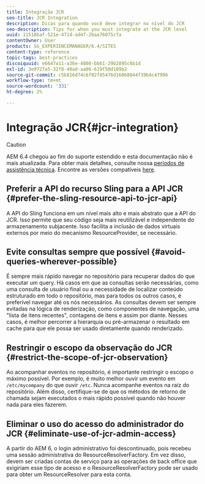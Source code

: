```yaml
---
title: Integração JCR
seo-title: JCR Integration
description: Dicas para quando você deve integrar no nível do JCR
seo-description: Tips for when you must integrate at the JCR level
uuid: 11518baf-521e-471d-ad4f-2baa76075cfa
contentOwner: User
products: SG_EXPERIENCEMANAGER/6.4/SITES
content-type: reference
topic-tags: best-practices
discoiquuid: e6647a11-a36e-4808-bb61-29b2895c6b1d
exl-id: 3e9727a5-32f8-40ad-aa06-619f50d109b2
source-git-commit: c5b816d74c6f02f85476d16868844f39b4c47996
workflow-type: tm+mt
source-wordcount: '331'
ht-degree: 2%

---
```


# Integração JCR{#jcr-integration}

>[!CAUTION]
>
>AEM 6.4 chegou ao fim do suporte estendido e esta documentação não é mais atualizada. Para obter mais detalhes, consulte nossa [períodos de assistência técnica](https://helpx.adobe.com/br/support/programs/eol-matrix.html). Encontre as versões compatíveis [here](https://experienceleague.adobe.com/docs/).

## Preferir a API do recurso Sling para a API JCR {#prefer-the-sling-resource-api-to-jcr-api}

A API do Sling funciona em um nível mais alto e mais abstrato que a API do JCR. Isso permite que seu código seja mais reutilizável e independente do armazenamento subjacente. Isso facilita a inclusão de dados virtuais externos por meio do mecanismo ResourceProvider, se necessário.

## Evite consultas sempre que possível {#avoid-queries-wherever-possible}

É sempre mais rápido navegar no repositório para recuperar dados do que executar um query. Há casos em que as consultas serão necessárias, como uma consulta de usuário final ou a necessidade de localizar conteúdo estruturado em todo o repositório, mas para todos os outros casos, é preferível navegar até os nós necessários. As consultas devem ser sempre evitadas na lógica de renderização, como componentes de navegação, uma &quot;lista de itens recentes&quot;, contagens de itens e assim por diante. Nesses casos, é melhor percorrer a hierarquia ou pré-armazenar o resultado em cache para que ele possa ser usado diretamente quando renderizado.

## Restringir o escopo da observação do JCR {#restrict-the-scope-of-jcr-observation}

Ao acompanhar eventos no repositório, é importante restringir o escopo o máximo possível. Por exemplo, é muito melhor ouvir um evento em `/etc/mycompany` do que ouvir `/etc`. Nunca acompanhe eventos na raiz do repositório. Além disso, certifique-se de que os métodos de retorno de chamada sejam executados o mais rápido possível quando não houver nada para eles fazerem.

## Eliminar o uso do acesso do administrador do JCR {#eliminate-use-of-jcr-admin-access}

A partir do AEM 6, o login administrativo foi descontinuado, pois recebeu uma sessão administrativa do ResourceResolverFactory. Em vez disso, devem ser criadas contas de serviço para as operações de back office que exigiriam esse tipo de acesso e o ResourceResolverFactory pode ser usado para obter um ResourceResolver para esta conta.
